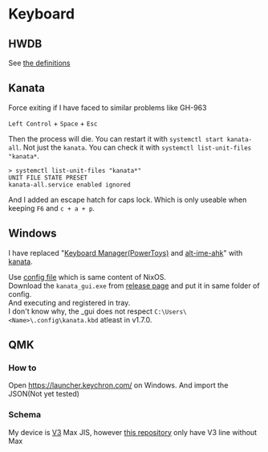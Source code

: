 # Keyboard

## HWDB

See [the definitions](https://github.com/search?q=repo%3Akachick%2Fdotfiles+extraHwdb&type=code)

## Kanata

Force exiting if I have faced to similar problems like GH-963

`Left Control` + `Space` + `Esc`

Then the process will die. You can restart it with `systemctl start kanata-all`.
Not just the `kanata`. You can check it with `systemctl list-unit-files "kanata*`.

```console
> systemctl list-unit-files "kanata*"
UNIT FILE STATE PRESET
kanata-all.service enabled ignored
```

And I added an escape hatch for caps lock. Which is only useable when keeping `F6` and `c + a + p`.

## Windows

I have replaced "[Keyboard Manager(PowerToys)](https://github.com/microsoft/PowerToys) and [alt-ime-ahk](https://github.com/karakaram/alt-ime-ahk)" with [kanata](https://github.com/jtroo/kanata).

Use [config file](kanata.kbd) which is same content of NixOS.\
Download the `kanata_gui.exe` from [release page](https://github.com/jtroo/kanata/releases) and put it in same folder of config.\
And executing and registered in tray.\
I don't know why, the _gui does not respect `C:\Users\<Name>\.config\kanata.kbd` atleast in v1.7.0.

## QMK

### How to

Open <https://launcher.keychron.com/> on Windows. And import the JSON(Not yet tested)

### Schema

My device is [V3](https://github.com/qmk/qmk_firmware/tree/782f91a73a0f6d4128f9454509b4a207af269f8b/keyboards/keychron/v3/jis) Max JIS, however [this repository](https://github.com/qmk/qmk_firmware/tree/master/keyboards/keychron) only have V3 line without Max
